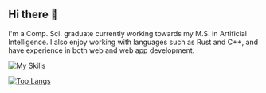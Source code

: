 ## Hi there 👋

I'm a Comp. Sci. graduate currently working towards my M.S. in Artificial Intelligence. I also enjoy working with languages such as Rust and C++, and have experience in both web and web app development.

[![My Skills](https://skillicons.dev/icons?i=nix,linux,neovim,bash,python,anaconda,mysql,rust,cpp,java,react,html,css,js&perline=7)](https://skillicons.dev)

[![Top Langs](https://github-readme-stats.vercel.app/api/top-langs/?username=kog-13&layout=compact&bg_color=00000000&border_color=00000000&text_color=fff)](https://github.com/KOG-13/github-readme-stats)
<!--
**KOG-13/KOG-13** is a ✨ _special_ ✨ repository because its `README.md` (this file) appears on your GitHub profile.

Here are some ideas to get you started:

- 🔭 I’m currently working on ...
- 🌱 I’m currently learning ...
- 👯 I’m looking to collaborate on ...
- 🤔 I’m looking for help with ...
- 💬 Ask me about ...
- 📫 How to reach me: ...
- 😄 Pronouns: ...
- ⚡ Fun fact: ...
-->
